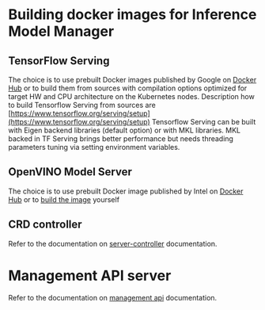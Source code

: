 # Building docker images for Inference Model Manager

## TensorFlow Serving
The choice is to use prebuilt Docker images published by Google on [Docker Hub](https://hub.docker.com/r/tensorflow/serving/) 
or to build them from sources with compilation options optimized for target HW and CPU architecture on the Kubernetes nodes.
Description how to build Tensorflow Serving from sources are 
[https://www.tensorflow.org/serving/setup](https://www.tensorflow.org/serving/setup)
Tensorflow Serving can be built with Eigen backend libraries (default option) or with MKL libraries.
MKL backed in TF Serving brings better performance but needs threading parameters tuning via setting environment variables.

## OpenVINO Model Server
The choice is to use prebuilt Docker image published by Intel on [Docker Hub](https://hub.docker.com/r/intelaipg/openvino-model-server/) 
or to [build the image](https://github.com/IntelAI/OpenVINO-model-server/blob/master/docs/docker_container.md) yourself

## CRD controller

Refer to the documentation on [server-controller](../server-controller) documentation.

# Management API server

Refer to the documentation on [management api](../management) documentation.

